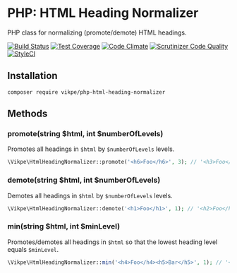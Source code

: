 # PHP: HTML Heading Normalizer
PHP class for normalizing (promote/demote) HTML headings.

[![Build Status](https://travis-ci.org/vikpe/php-html-heading-normalizer.svg?branch=master)](https://travis-ci.org/vikpe/php-html-heading-normalizer)
[![Test Coverage](https://codeclimate.com/github/vikpe/php-html-heading-normalizer/badges/coverage.svg)](https://codeclimate.com/github/vikpe/php-html-heading-normalizer/coverage)
[![Code Climate](https://codeclimate.com/github/vikpe/php-html-heading-normalizer/badges/gpa.svg)](https://codeclimate.com/github/vikpe/php-html-heading-normalizer)
[![Scrutinizer Code Quality](https://scrutinizer-ci.com/g/vikpe/php-html-heading-normalizer/badges/quality-score.png?b=master)](https://scrutinizer-ci.com/g/vikpe/php-html-heading-normalizer/?branch=master)
[![StyleCI](https://styleci.io/repos/77139895/shield?branch=master)](https://styleci.io/repos/77139895)

## Installation
```
composer require vikpe/php-html-heading-normalizer
```

## Methods
### promote(string $html, int $numberOfLevels)
Promotes all headings in `$html` by `$numberOfLevels` levels.

```php
\Vikpe\HtmlHeadingNormalizer::promote('<h6>Foo</h6>', 3); // '<h3>Foo</h3>'
```

### demote(string $html, int $numberOfLevels)
Demotes all headings in `$html` by `$numberOfLevels` levels.
```php
\Vikpe\HtmlHeadingNormalizer::demote('<h1>Foo</h1>', 1); // '<h2>Foo</h2>'
```

### min(string $html, int $minLevel)
Promotes/demotes all headings in `$html` so that the lowest heading level equals `$minLevel`.
```php
\Vikpe\HtmlHeadingNormalizer::min('<h4>Foo</h4><h5>Bar</h5>', 1); // '<h1>Foo</h1><h2>Bar</h2>'
```
